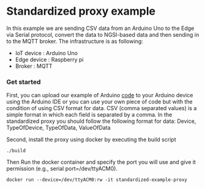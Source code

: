 # Standardized proxy example

In this example we are sending CSV data from an Arduino Uno to the Edge via Serial protocol, convert the data to NGSI-based data and then sending in to the MQTT broker.
The infrastructure is as following:
- IoT device : Arduino Uno
- Edge device : Raspberry pi
- Broker : MQTT

### Get started
First, you can upload our example of Arduino [code](https://github.com/Smart-IoT-Systems/FaaS4IoT/blob/main/proxy/examples/standardized/arduino_csv_data.ino) to your Arduino device using the Arduino IDE or you can use your own piece of code but with the condition of using CSV format for data.
CSV (comma separated values) is a simple format in which each field is separated by a comma. In the standardized proxy you should follow the following format for data:
Device<id>, TypeOfDevice, TypeOfData, ValueOfData


Second, install the proxy using docker by executing the build script 
  
    ./build
Then Run the docker container and specify the port you will use and give it permission (e.g., serial port=/dev/ttyACM0).
  
    docker run --device=/dev/ttyACM0:rw -it standardized-example-proxy

